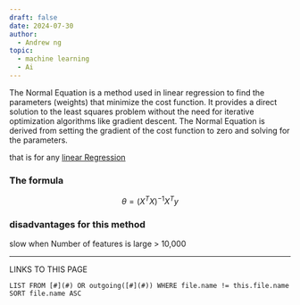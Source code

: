 ```yaml
---
draft: false
date: 2024-07-30
author:
  - Andrew ng
topic:
  - machine learning
  - Ai
---
```




The Normal Equation is a method used in linear regression to find the parameters (weights) that minimize the cost function. It provides a direct solution to the least squares problem without the need for iterative optimization algorithms like gradient descent. The Normal Equation is derived from setting the gradient of the cost function to zero and solving for the parameters.

that is for any [linear Regression](linear%20Regression.md)

### The formula 
$$
\theta=(X^TX)^{-1}X^Ty
$$

### disadvantages for this method 
slow when Number of features is large > 10,000 

----
LINKS TO THIS PAGE 
```dataview
LIST FROM [#](#) OR outgoing([#](#)) WHERE file.name != this.file.name SORT file.name ASC
```

